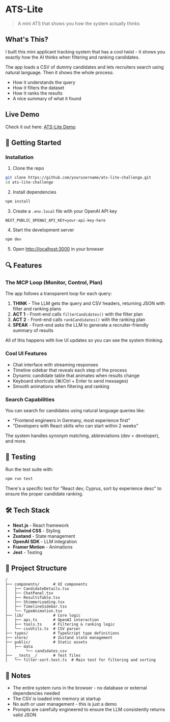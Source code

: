 # ATS-Lite

> A mini ATS that shows you how the system actually thinks

## What's This?

I built this mini applicant tracking system that has a cool twist - it shows you exactly how the AI thinks when filtering and ranking candidates.

The app loads a CSV of dummy candidates and lets recruiters search using natural language. Then it shows the whole process:

- How it understands the query
- How it filters the dataset
- How it ranks the results
- A nice summary of what it found

## Live Demo

Check it out here: [ATS-Lite Demo](https://ats-lite-challenge.vercel.app)

## 🚀 Getting Started

### Installation

1. Clone the repo
```bash
git clone https://github.com/yourusername/ats-lite-challenge.git
cd ats-lite-challenge
```

2. Install dependencies
```bash
npm install
```

3. Create a `.env.local` file with your OpenAI API key
```
NEXT_PUBLIC_OPENAI_API_KEY=your-api-key-here
```

4. Start the development server
```bash
npm dev
```

5. Open [http://localhost:3000](http://localhost:3000) in your browser

## 🔍 Features

### The MCP Loop (Monitor, Control, Plan)

The app follows a transparent loop for each query:

1. **THINK** - The LLM gets the query and CSV headers, returning JSON with filter and ranking plans
2. **ACT 1** - Front-end calls `filterCandidates()` with the filter plan
3. **ACT 2** - Front-end calls `rankCandidates()` with the ranking plan 
4. **SPEAK** - Front-end asks the LLM to generate a recruiter-friendly summary of results

All of this happens with live UI updates so you can see the system thinking.

### Cool UI Features

- Chat interface with streaming responses
- Timeline sidebar that reveals each step of the process
- Dynamic candidate table that animates when results change
- Keyboard shortcuts (⌘/Ctrl + Enter to send messages)
- Smooth animations when filtering and ranking

### Search Capabilities

You can search for candidates using natural language queries like:
- "Frontend engineers in Germany, most experience first"
- "Developers with React skills who can start within 2 weeks"

The system handles synonym matching, abbreviations (dev = developer), and more.

## 🧪 Testing

Run the test suite with:

```bash
npm run test
```

There's a specific test for "React dev, Cyprus, sort by experience desc" to ensure the proper candidate ranking.

## 🛠️ Tech Stack

- **Next.js** - React framework 
- **Tailwind CSS** - Styling
- **Zustand** - State management
- **OpenAI SDK** - LLM integration
- **Framer Motion** - Animations
- **Jest** - Testing

## 📁 Project Structure

```
/
├── components/      # UI components
│   ├── CandidateDetails.tsx
│   ├── ChatPanel.tsx
│   ├── ResultsTable.tsx
│   ├── ShimmerLoading.tsx
│   ├── TimelineSidebar.tsx
│   └── TypeAnimation.tsx
├── lib/             # Core logic
│   ├── api.ts       # OpenAI interaction
│   ├── tools.ts     # Filtering & ranking logic
│   └── csvUtils.ts  # CSV parser
├── types/           # TypeScript type definitions
├── store/           # Zustand state management
├── public/          # Static assets
│   ├── data
│        └── candidates.csv
├── __tests__/       # Test files
│   └── filter-sort.test.ts  # Main test for filtering and sorting
```

## 📝 Notes

- The entire system runs in the browser - no database or external dependencies needed
- The CSV is loaded into memory at startup
- No auth or user management - this is just a demo
- Prompts are carefully engineered to ensure the LLM consistently returns valid JSON